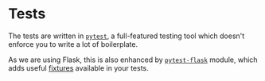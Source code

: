 # Tests

The tests are written in [`pytest`](http://pytest.org/), 
a full-featured testing tool which doesn't enforce you to write a lot of boilerplate.

As we are using Flask, this is also enhanced by [`pytest-flask`](http://pytest-flask.readthedocs.io/en/latest/) module,
which adds useful [fixtures](http://pytest-flask.readthedocs.io/en/latest/features.html#fixtures) available in your tests.
